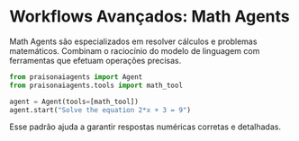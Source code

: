 # Workflows Avançados: Math Agents

Math Agents são especializados em resolver cálculos e problemas matemáticos. Combinam o raciocínio do modelo de linguagem com ferramentas que efetuam operações precisas.

```python
from praisonaiagents import Agent
from praisonaiagents.tools import math_tool

agent = Agent(tools=[math_tool])
agent.start("Solve the equation 2*x + 3 = 9")
```

Esse padrão ajuda a garantir respostas numéricas corretas e detalhadas.
